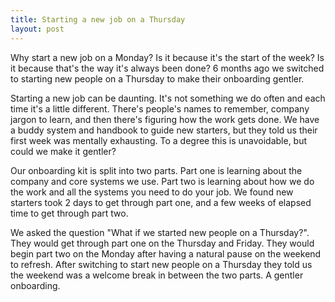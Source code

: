 ```yaml
---
title: Starting a new job on a Thursday
layout: post
---
```


Why start a new job on a Monday? Is it because it's the start of the week? Is it because that's the way it's always been done? 6 months ago we switched to starting new people on a Thursday to make their onboarding gentler.

Starting a new job can be daunting. It's not something we do often and each time it's a little different. There's people's names to remember, company jargon to learn, and then there's figuring how the work gets done. We have a buddy system and handbook to guide new starters, but they told us their first week was mentally exhausting. To a degree this is unavoidable, but could we make it gentler?

Our onboarding kit is split into two parts. Part one is learning about the company and core systems we use. Part two is learning about how we do the work and all the systems you need to do your job. We found new starters took 2 days to get through part one, and a few weeks of elapsed time to get through part two.

We asked the question "What if we started new people on a Thursday?". They would get through part one on the Thursday and Friday. They would begin part two on the Monday after having a natural pause on the weekend to refresh. After switching to start new people on a Thursday they told us the weekend was a welcome break in between the two parts. A gentler onboarding.
